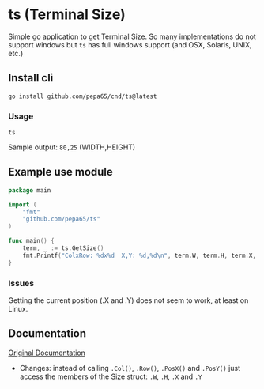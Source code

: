 # ts (Terminal Size)
Simple go application to get Terminal Size.
So many implementations do not support windows but `ts` has full windows support
(and OSX, Solaris, UNIX, etc.)

## Install cli
`go install github.com/pepa65/cnd/ts@latest`

### Usage
`ts`

Sample output: `80,25` (WIDTH,HEIGHT)

## Example use module
```go
package main

import (
	"fmt"
	"github.com/pepa65/ts"
)

func main() {
	term, _ := ts.GetSize()
	fmt.Printf("ColxRow: %dx%d  X,Y: %d,%d\n", term.W, term.H, term.X, term.Y)
}
```

### Issues
Getting the current position (.X and .Y) does not seem to work, at least on Linux.

## Documentation
[Original Documentation](http://godoc.org/github.com/olekukonko/ts)

* Changes: instead of calling `.Col()`, `.Row()`, `.PosX()` and `.PosY()` just access the members of the Size struct: `.W`, `.H`, `.X` and `.Y`
